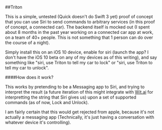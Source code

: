 ##Triton

This is a simple, untested (Quick doesn't do Swift 3 yet) proof of concept that you can use Siri to send commands to arbitrary services (in this proof of concept, a connected car). The backend itself is mocked out (I spent about 8 months in the past year working on a connected car app at work, on a team of 40+ people. This is not something that 1 person can do over the course of a night).

Simply install this on an iOS 10 device, enable for siri (launch the app? I don't have the iOS 10 beta on any of my devices as of this writing), and say something like "siri, use Triton to tell my car to lock" or "siri, use Triton to tell my car to unlock".

####How does it work?

This works by pretending to be a Messaging app to Siri, and trying to interpret the result (a future iteration of this might integrate with [Wit.ai](https://wit.ai) for interpretting the string that Siri gives us) upon a set of supported commands (as of now, Lock and Unlock).

I am fairly certain that this would get rejected from apple, because it's not actually a messaging app (Technically, it's just having a conversation with whatever device it's controlling).